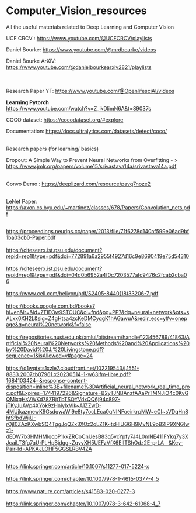 # Computer_Vision_resources
All the useful materials related to Deep Learning and Computer Vision

UCF CRCV : https://www.youtube.com/@UCFCRCV/playlists

Daniel Bourke: https://www.youtube.com/@mrdbourke/videos


Daniel Bourke ArXiV: https://www.youtube.com/@danielbourkearxiv2821/playlists<br><br><br>



Research Paper YT: https://www.youtube.com/@OpenlifesciAI/videos

**Learning Pytorch**<br>
https://www.youtube.com/watch?v=Z_ikDlimN6A&t=89037s

COCO dataset: https://cocodataset.org/#explore

Documentation: https://docs.ultralytics.com/datasets/detect/coco/<br><br>

Research papers (for learning/ basics)

Dropout: A Simple Way to Prevent Neural Networks from Overfitting - > https://www.jmlr.org/papers/volume15/srivastava14a/srivastava14a.pdf<br><br>

Convo Demo : https://deeplizard.com/resource/pavq7noze2 <br><br>

LeNet Paper: https://axon.cs.byu.edu/~martinez/classes/678/Papers/Convolution_nets.pdf <br><br>

https://proceedings.neurips.cc/paper/2013/file/71f6278d140af599e06ad9bf1ba03cb0-Paper.pdf<br><br>
https://citeseerx.ist.psu.edu/document?repid=rep1&type=pdf&doi=772891a6a2955f4927d16c9e8690419e75d54310<br><br>
https://citeseerx.ist.psu.edu/document?repid=rep1&type=pdf&doi=04d0b6952a4f0c7203577afc9476c2fcab2cba06<br><br>
https://www.cell.com/heliyon/pdf/S2405-8440(18)33206-7.pdf<br><br>
https://books.google.com.bd/books?hl=en&lr=&id=ZEID3w9STOUC&oi=fnd&pg=PP7&dq=neural+network&ots=sALxx0XH2L&sig=Z4gHtsa4zcKeDMCyqgK1hAGawuA&redir_esc=y#v=onepage&q=neural%20network&f=false<br><br>
https://repositories.nust.edu.pk/xmlui/bitstream/handle/123456789/41863/Artificial%20Neural%20Networks%20Methods%20and%20Applications%20by%20David%20J.%20Livingstone.pdf?sequence=1&isAllowed=y#page=24<br><br>
https://d1wqtxts1xzle7.cloudfront.net/102219543/j.1551-8833.2007.tb07961.x20230514-1-w63ifm-libre.pdf?1684103424=&response-content-disposition=inline%3B+filename%3DArtificial_neural_network_real_time_proc.pdf&Expires=1744197226&Signature=B2yTJNBAnzfAAaPrTMNJiO4c0KvGQMlxgHsVWKd78ZRjtTbTSQYVdxQQ6j94c89Z-jTKyJuAVp4XYok9zHnlylxVlk~A1ZZwD-4MUjkazmewK9GsdqwaWi9e8ty7ocLEca0qNINFoeirkrpMW~eCI~sVDqHn8htSfbdWijU-rOjI0ZAzKXwbSQ4TggJqQZx3XOz2oLZ1K~txHIUG6H9MvNL9oB2IP9XNGlwz1-dEDW7b3HMHMIqcpP1kkZRCoCnUesB83q5vcYpfy7J4L0mNE411FYkq7y3XJcaiLT3fg7qUrPLHpBjdgg~ZqyvXH5UEFzVfX6EIITShOdz2E-prLA__&Key-Pair-Id=APKAJLOHF5GGSLRBV4ZA<br><br>

https://link.springer.com/article/10.1007/s11277-017-5224-x<br><br>
https://link.springer.com/chapter/10.1007/978-1-4615-0377-4_5<br><br>
https://www.nature.com/articles/s41583-020-0277-3<br><br>
https://link.springer.com/chapter/10.1007/978-3-642-61068-4_7<br><br>
